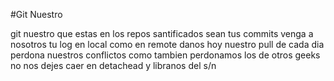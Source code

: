 #Git Nuestro

git nuestro que estas en los repos
santificados sean tus commits
venga a nosotros tu log
en local como en remote
danos hoy nuestro pull de cada dia
perdona nuestros conflictos
como tambien perdonamos los de otros geeks
no nos dejes caer en detachead <HEAD>
y libranos del s/n